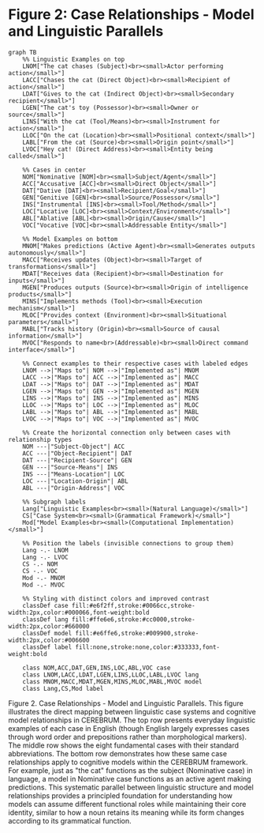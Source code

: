 # Figure 2: Case Relationships - Model and Linguistic Parallels

```mermaid
graph TB
    %% Linguistic Examples on top
    LNOM["The cat chases (Subject)<br><small>Actor performing action</small>"]
    LACC["Chases the cat (Direct Object)<br><small>Recipient of action</small>"]
    LDAT["Gives to the cat (Indirect Object)<br><small>Secondary recipient</small>"]
    LGEN["The cat's toy (Possessor)<br><small>Owner or source</small>"]
    LINS["With the cat (Tool/Means)<br><small>Instrument for action</small>"]
    LLOC["On the cat (Location)<br><small>Positional context</small>"]
    LABL["From the cat (Source)<br><small>Origin point</small>"]
    LVOC["Hey cat! (Direct Address)<br><small>Entity being called</small>"]
    
    %% Cases in center
    NOM["Nominative [NOM]<br><small>Subject/Agent</small>"]
    ACC["Accusative [ACC]<br><small>Direct Object</small>"]
    DAT["Dative [DAT]<br><small>Recipient/Goal</small>"]
    GEN["Genitive [GEN]<br><small>Source/Possessor</small>"]
    INS["Instrumental [INS]<br><small>Tool/Method</small>"]
    LOC["Locative [LOC]<br><small>Context/Environment</small>"]
    ABL["Ablative [ABL]<br><small>Origin/Cause</small>"]
    VOC["Vocative [VOC]<br><small>Addressable Entity</small>"]
    
    %% Model Examples on bottom
    MNOM["Makes predictions (Active Agent)<br><small>Generates outputs autonomously</small>"]
    MACC["Receives updates (Object)<br><small>Target of transformations</small>"]
    MDAT["Receives data (Recipient)<br><small>Destination for inputs</small>"]
    MGEN["Produces outputs (Source)<br><small>Origin of intelligence products</small>"]
    MINS["Implements methods (Tool)<br><small>Execution mechanism</small>"]
    MLOC["Provides context (Environment)<br><small>Situational parameters</small>"]
    MABL["Tracks history (Origin)<br><small>Source of causal information</small>"]
    MVOC["Responds to name<br>(Addressable)<br><small>Direct command interface</small>"]
    
    %% Connect examples to their respective cases with labeled edges
    LNOM -->|"Maps to"| NOM -->|"Implemented as"| MNOM
    LACC -->|"Maps to"| ACC -->|"Implemented as"| MACC
    LDAT -->|"Maps to"| DAT -->|"Implemented as"| MDAT
    LGEN -->|"Maps to"| GEN -->|"Implemented as"| MGEN
    LINS -->|"Maps to"| INS -->|"Implemented as"| MINS
    LLOC -->|"Maps to"| LOC -->|"Implemented as"| MLOC
    LABL -->|"Maps to"| ABL -->|"Implemented as"| MABL
    LVOC -->|"Maps to"| VOC -->|"Implemented as"| MVOC
    
    %% Create the horizontal connection only between cases with relationship types
    NOM ---|"Subject-Object"| ACC
    ACC ---|"Object-Recipient"| DAT
    DAT ---|"Recipient-Source"| GEN
    GEN ---|"Source-Means"| INS
    INS ---|"Means-Location"| LOC
    LOC ---|"Location-Origin"| ABL
    ABL ---|"Origin-Address"| VOC
    
    %% Subgraph labels
    Lang["Linguistic Examples<br><small>(Natural Language)</small>"]
    CS["Case System<br><small>(Grammatical Framework)</small>"]
    Mod["Model Examples<br><small>(Computational Implementation)</small>"]
    
    %% Position the labels (invisible connections to group them)
    Lang -.- LNOM
    Lang -.- LVOC
    CS -.- NOM
    CS -.- VOC
    Mod -.- MNOM
    Mod -.- MVOC
    
    %% Styling with distinct colors and improved contrast
    classDef case fill:#e6f2ff,stroke:#0066cc,stroke-width:2px,color:#000066,font-weight:bold
    classDef lang fill:#ffe6e6,stroke:#cc0000,stroke-width:2px,color:#660000
    classDef model fill:#e6ffe6,stroke:#009900,stroke-width:2px,color:#006600
    classDef label fill:none,stroke:none,color:#333333,font-weight:bold
    
    class NOM,ACC,DAT,GEN,INS,LOC,ABL,VOC case
    class LNOM,LACC,LDAT,LGEN,LINS,LLOC,LABL,LVOC lang
    class MNOM,MACC,MDAT,MGEN,MINS,MLOC,MABL,MVOC model
    class Lang,CS,Mod label
```

Figure 2. Case Relationships - Model and Linguistic Parallels. This figure illustrates the direct mapping between linguistic case systems and cognitive model relationships in CEREBRUM. The top row presents everyday linguistic examples of each case in English (though English largely expresses cases through word order and prepositions rather than morphological markers). The middle row shows the eight fundamental cases with their standard abbreviations. The bottom row demonstrates how these same case relationships apply to cognitive models within the CEREBRUM framework. For example, just as "the cat" functions as the subject (Nominative case) in language, a model in Nominative case functions as an active agent making predictions. This systematic parallel between linguistic structure and model relationships provides a principled foundation for understanding how models can assume different functional roles while maintaining their core identity, similar to how a noun retains its meaning while its form changes according to its grammatical function.
